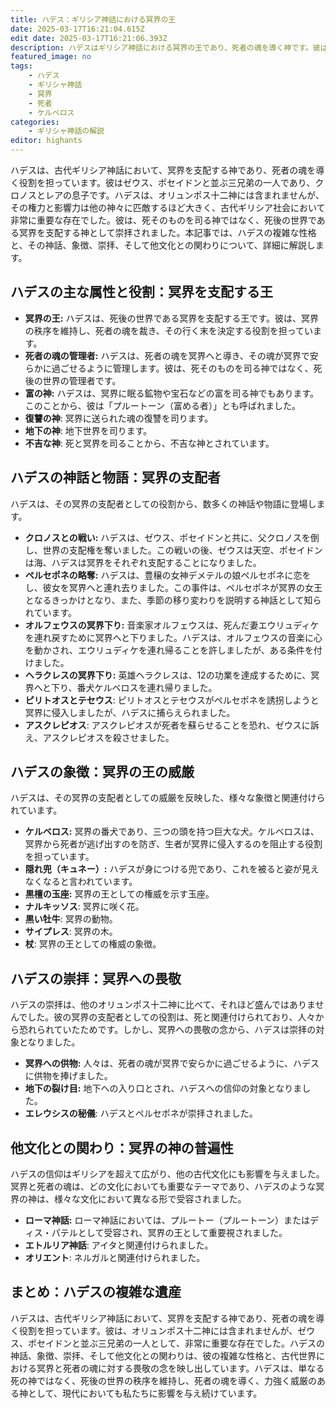 ```yaml
---
title: ハデス：ギリシア神話における冥界の王
date: 2025-03-17T16:21:04.615Z
edit date: 2025-03-17T16:21:06.393Z
description: ハデスはギリシア神話における冥界の王であり、死者の魂を導く神です。彼はオリュンポス十二神には含まれませんが、ゼウス、ポセイドンと並ぶ三兄弟の一人として、非常に重要な存在です。
featured_image: no
tags:
    - ハデス
    - ギリシャ神話
    - 冥界
    - 死者
    - ケルベロス
categories:
    - ギリシャ神話の解説
editor: highants
---
```


ハデスは、古代ギリシア神話において、冥界を支配する神であり、死者の魂を導く役割を担っています。彼はゼウス、ポセイドンと並ぶ三兄弟の一人であり、クロノスとレアの息子です。ハデスは、オリュンポス十二神には含まれませんが、その権力と影響力は他の神々に匹敵するほど大きく、古代ギリシア社会において非常に重要な存在でした。彼は、死そのものを司る神ではなく、死後の世界である冥界を支配する神として崇拝されました。本記事では、ハデスの複雑な性格と、その神話、象徴、崇拝、そして他文化との関わりについて、詳細に解説します。
<!--more-->

## ハデスの主な属性と役割：冥界を支配する王

* **冥界の王:** ハデスは、死後の世界である冥界を支配する王です。彼は、冥界の秩序を維持し、死者の魂を裁き、その行く末を決定する役割を担っています。
* **死者の魂の管理者:** ハデスは、死者の魂を冥界へと導き、その魂が冥界で安らかに過ごせるように管理します。彼は、死そのものを司る神ではなく、死後の世界の管理者です。
* **富の神:** ハデスは、冥界に眠る鉱物や宝石などの富を司る神でもあります。このことから、彼は「プルートーン（富める者）」とも呼ばれました。
* **復讐の神**: 冥界に送られた魂の復讐を司ります。
* **地下の神**: 地下世界を司ります。
* **不吉な神**: 死と冥界を司ることから、不吉な神とされています。

## ハデスの神話と物語：冥界の支配者

ハデスは、その冥界の支配者としての役割から、数多くの神話や物語に登場します。

* **クロノスとの戦い:** ハデスは、ゼウス、ポセイドンと共に、父クロノスを倒し、世界の支配権を奪いました。この戦いの後、ゼウスは天空、ポセイドンは海、ハデスは冥界をそれぞれ支配することになりました。
* **ペルセポネの略奪:** ハデスは、豊穣の女神デメテルの娘ペルセポネに恋をし、彼女を冥界へと連れ去りました。この事件は、ペルセポネが冥界の女王となるきっかけとなり、また、季節の移り変わりを説明する神話として知られています。
* **オルフェウスの冥界下り:** 音楽家オルフェウスは、死んだ妻エウリュディケを連れ戻すために冥界へと下りました。ハデスは、オルフェウスの音楽に心を動かされ、エウリュディケを連れ帰ることを許しましたが、ある条件を付けました。
* **ヘラクレスの冥界下り:** 英雄ヘラクレスは、12の功業を達成するために、冥界へと下り、番犬ケルベロスを連れ帰りました。
* **ピリトオスとテセウス**: ピリトオスとテセウスがペルセポネを誘拐しようと冥界に侵入しましたが、ハデスに捕らえられました。
* **アスクレピオス**: アスクレピオスが死者を蘇らせることを恐れ、ゼウスに訴え、アスクレピオスを殺させました。

## ハデスの象徴：冥界の王の威厳

ハデスは、その冥界の支配者としての威厳を反映した、様々な象徴と関連付けられています。

* **ケルベロス:** 冥界の番犬であり、三つの頭を持つ巨大な犬。ケルベロスは、冥界から死者が逃げ出すのを防ぎ、生者が冥界に侵入するのを阻止する役割を担っています。
* **隠れ兜（キュネー）:** ハデスが身につける兜であり、これを被ると姿が見えなくなると言われています。
* **黒檀の玉座:** 冥界の王としての権威を示す玉座。
* **ナルキッソス**: 冥界に咲く花。
* **黒い牡牛**: 冥界の動物。
* **サイプレス**: 冥界の木。
* **杖**: 冥界の王としての権威の象徴。

## ハデスの崇拝：冥界への畏敬

ハデスの崇拝は、他のオリュンポス十二神に比べて、それほど盛んではありませんでした。彼の冥界の支配者としての役割は、死と関連付けられており、人々から恐れられていたためです。しかし、冥界への畏敬の念から、ハデスは崇拝の対象となりました。

* **冥界への供物:** 人々は、死者の魂が冥界で安らかに過ごせるように、ハデスに供物を捧げました。
* **地下の裂け目:** 地下への入り口とされ、ハデスへの信仰の対象となりました。
* **エレウシスの秘儀**: ハデスとペルセポネが崇拝されました。

## 他文化との関わり：冥界の神の普遍性

ハデスの信仰はギリシアを超えて広がり、他の古代文化にも影響を与えました。冥界と死者の魂は、どの文化においても重要なテーマであり、ハデスのような冥界の神は、様々な文化において異なる形で受容されました。

* **ローマ神話:** ローマ神話においては、プルートー（プルートーン）またはディス・パテルとして受容され、冥界の王として重要視されました。
* **エトルリア神話**: アイタと関連付けられました。
* **オリエント**: ネルガルと関連付けられました。

## まとめ：ハデスの複雑な遺産

ハデスは、古代ギリシア神話において、冥界を支配する神であり、死者の魂を導く役割を担っています。彼は、オリュンポス十二神には含まれませんが、ゼウス、ポセイドンと並ぶ三兄弟の一人として、非常に重要な存在でした。ハデスの神話、象徴、崇拝、そして他文化との関わりは、彼の複雑な性格と、古代世界における冥界と死者の魂に対する畏敬の念を映し出しています。ハデスは、単なる死の神ではなく、死後の世界の秩序を維持し、死者の魂を導く、力強く威厳のある神として、現代においても私たちに影響を与え続けています。
